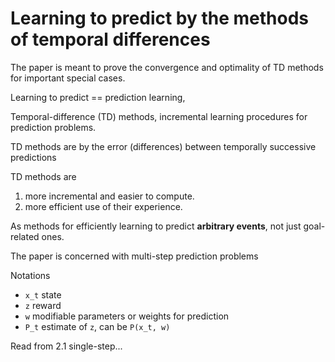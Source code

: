 # Learning to predict by the methods of temporal differences

The paper is meant to prove the convergence and optimality of TD methods for important special cases.

Learning to predict == prediction learning,

Temporal-difference (TD) methods, incremental learning procedures for prediction problems.

TD methods are by the error (differences) between temporally successive predictions

TD methods are 
1. more incremental and easier to compute.
2. more efficient use of their experience.

As methods for efficiently learning to predict **arbitrary events**, not just goal-related ones.

The paper is concerned with multi-step prediction problems

Notations
- `x_t` state
- `z` reward
- `w` modifiable parameters or weights for prediction
- `P_t` estimate of `z`, can be `P(x_t, w)`

Read from 2.1 single-step...